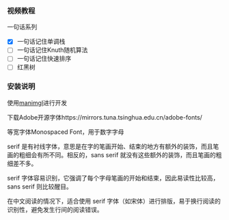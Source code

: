### 视频教程

一句话系列
- [x] 一句话记住单调栈
- [ ] 一句话记住Knuth随机算法
- [ ] 一句话记住快速排序
- [ ] 红黑树

### 安装说明

使用[manimgl](https://3b1b.github.io/manim/)进行开发

下载Adobe开源字体https://mirrors.tuna.tsinghua.edu.cn/adobe-fonts/

等宽字体Monospaced Font，用于数字字母  

serif 是有衬线字体，意思是在字的笔画开始、结束的地方有额外的装饰，而且笔画的粗细会有所不同。相反的，sans serif 就没有这些额外的装饰，而且笔画的粗细差不多。  

serif 字体容易识别，它强调了每个字母笔画的开始和结束，因此易读性比较高，sans serif 则比较醒目。  

在中文阅读的情况下，适合使用 serif 字体（如宋体）进行排版，易于换行阅读的识别性，避免发生行间的阅读错误。  

